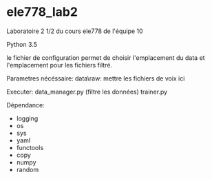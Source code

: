 # ele778_lab2
Laboratoire 2 1/2 du cours ele778 de l'équipe 10

Python 3.5

le fichier de configuration permet de choisir l'emplacement du data et l'emplacement pour les fichiers filtré.

Parametres nécéssaire:
data\raw\: mettre les fichiers de voix ici

Executer:
data_manager.py (filtre les données)
trainer.py

Dépendance:
- logging
- os
- sys
- yaml
- functools
- copy
- numpy
- random
